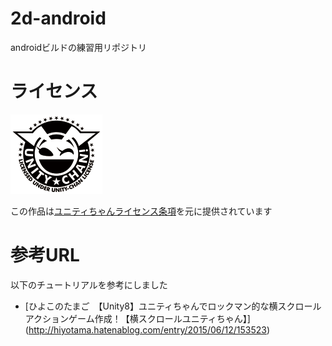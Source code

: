 # 2d-android
androidビルドの練習用リポジトリ

# ライセンス
![UnityChanLogo](https://github.com/nitrx/2d-android/blob/master/Assets/UCL2_0/UCL2.0/License%20Logo/Others/png/Light_Frame.png?raw=true)

この作品は[ユニティちゃんライセンス条項](http://unity-chan.com/contents/license_jp/)を元に提供されています

# 参考URL
以下のチュートリアルを参考にしました
- [ひよこのたまご　【Unity8】ユニティちゃんでロックマン的な横スクロールアクションゲーム作成！【横スクロールユニティちゃん】]
(http://hiyotama.hatenablog.com/entry/2015/06/12/153523)
